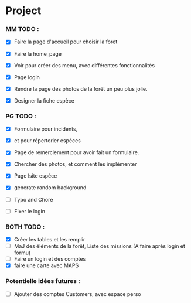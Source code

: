 # Project 


### MM TODO :
- [x] Faire la page d'accueil pour choisir la foret 
- [x] Faire la home_page
- [x] Voir pour créer des menu, avec différentes fonctionnalités
- [x] Page login
- [x] Rendre la page des photos de la forêt un peu plus jolie.
- [x] Designer la fiche espèce 


### PG TODO :
- [x] Formulaire pour incidents, 
- [x] et pour répertorier espèces
- [x] Page de remerciement pour avoir fait un formulaire.
- [x] Chercher des photos, et comment les implémenter
- [x] Page lsite espèce
- [x] generate random background
- [ ] Typo and Chore
- [ ] Fixer le login


### BOTH TODO :

- [x] Créer les tables et les remplir
- [ ] MaJ des éléments de la forêt, Liste des missions (A faire après login et formu)
- [ ] Faire un login et des comptes
- [x] faire une carte avec MAPS

### Potentielle idées futures :

- [ ] Ajouter des comptes Customers, avec espace perso
